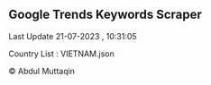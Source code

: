 

## Google Trends Keywords Scraper 
 
Last Update 21-07-2023 , 10:31:05

Country List :
VIETNAM.json



© Abdul Muttaqin 
